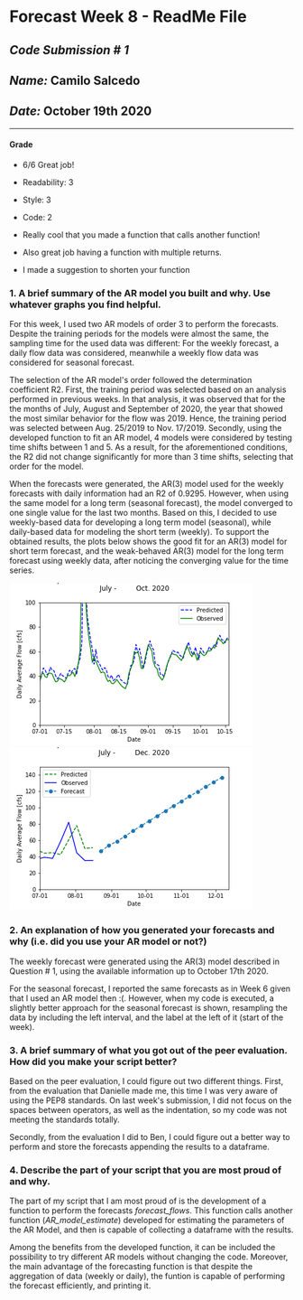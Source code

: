 # Forecast Week 8 - ReadMe File
## _Code Submission # 1_
## *Name:* Camilo Salcedo
## *Date:* October 19th 2020
___
#### Grade 
 - 6/6  Great  job!
 - Readability: 3
 - Style: 3 
 - Code: 2

 - Really cool that you made a function that calls another function! 
 - Also great job having a function with multiple returns. 
 - I made a suggestion to shorten your function

### 1. A brief summary of the AR model you built and why. Use whatever graphs you find helpful.
For this week, I used two AR models of order 3 to perform the forecasts. Despite the training periods for the models were almost the same, the sampling time for the used data was different: For the weekly forecast, a daily flow data was considered, meanwhile a weekly flow data was considered for seasonal forecast.

The selection of the AR model's order followed the determination coefficient R2. First, the training period was selected based on an analysis performed in previous weeks. In that analysis, it was observed that for the the months of July, August and September of 2020, the year that showed the most similar behavior for the flow was 2019. Hence, the training period was selected between Aug. 25/2019 to Nov. 17/2019. Secondly, using the developed function to fit an AR model, 4 models were considered by testing time shifts between 1 and 5. As a result, for the aforementioned conditions, the R2 did not change significantly for more than 3 time shifts, selecting that order for the model.

When the forecasts were generated, the AR(3) model used for the weekly forecasts with daily information had an R2 of 0.9295. However, when using the same model for a long term (seasonal forecast), the model converged to one single value for the last two months. Based on this, I decided to use weekly-based data for developing a long term model (seasonal), while daily-based data for modeling the short term (weekly). To support the obtained results, the plots below shows the good fit for an AR(3) model for short term forecast, and the weak-behaved AR(3) model for the long term forecast using weekly data, after noticing the converging value for the time series.

![](assets/ReadMe-16e3607a.png)    ![](assets/ReadMe-2eab643e.png)

### 2. An explanation of how you generated your forecasts and why (i.e. did you use your AR model or not?)
The weekly forecast were generated using the AR(3) model described in Question # 1, using the available information up to October 17th 2020.

For the seasonal forecast, I reported the same forecasts as in Week 6 given that I used an AR model then :(. However, when my code is executed, a slightly better approach for the seasonal forecast is shown, resampling the data by including the left interval, and the label at the left of it (start of the week).

### 3. A brief summary of what you got out of the peer evaluation. How did you make your script better?
Based on the peer evaluation, I could figure out two different things. First, from the evaluation that Danielle made me, this time I was very aware of using the PEP8 standards. On last week's submission, I did not focus on the spaces between operators, as well as the indentation, so my code was not meeting the standards totally.

Secondly, from the evaluation I did to Ben, I could figure out a better way to perform and store the forecasts appending the results to a dataframe.

### 4. Describe the part of your script that you are most proud of and why.
The part of my script that I am most proud of is the development of a function to perform the forecasts _forecast_flows_. This function calls another function (_AR_model_estimate_) developed for estimating the parameters of the AR Model, and then is capable of collecting a dataframe with the results.

Among the benefits from the developed function, it can be included the possibility to try different AR models without changing the code. Moreover, the main advantage of the forecasting function is that despite the aggregation of data (weekly or daily), the funtion is capable of performing the forecast efficiently, and printing it.
